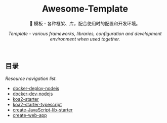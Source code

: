 <div align="center">
  <h1>Awesome-Template</h1>

  <p>🍭 模板 - 各种框架、库，配合使用时的配置和开发环境。</p>
  <p><i>Template - various frameworks, libraries, configuration and development environment when used together.</i></p>
</div>

<br />

## 目录

_Resource navigation list._

- [docker-deploy-nodejs](./templates/docker-deploy-nodejs)
- [docker-dev-nodejs](./templates/docker-dev-nodejs)
- [koa2-starter](./templates/koa2-starter)
- [koa2-starter-typescript](./templates/koa2-starter-typescript)
- [create-JavaScript-lib-starter](https://github.com/wang1212/create-lib-starter)
- [create-web-app](https://github.com/wang1212/create-web-app)
